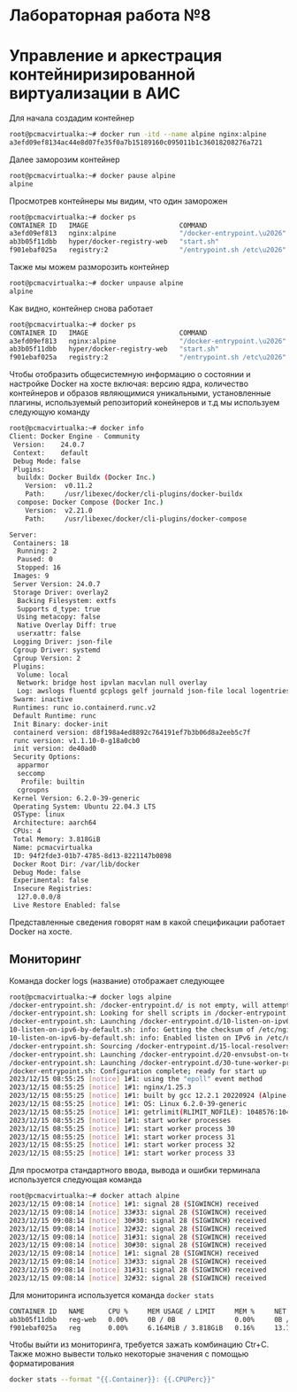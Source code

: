 # Лабораторная работа №8
# Управление и аркестрация контейниризированной виртуализации в АИС

Для начала создадим контейнер
```sh
root@pcmacvirtualka:~# docker run -itd --name alpine nginx:alpine 
a3efd09ef8134ac44e8d07fe35f0a7b15189160c095011b1c36018208276a721
```
Далее заморозим контейнер
```sh
root@pcmacvirtualka:~# docker pause alpine
alpine
```
Просмотрев контейнеры мы видим, что один заморожен
```sh
root@pcmacvirtualka:~# docker ps
CONTAINER ID   IMAGE                       COMMAND                       CREATED          STATUS                          PORTS                                       NAMES
a3efd09ef813   nginx:alpine                "/docker-entrypoint.\u2026"   11 seconds ago   Up 10 seconds (Paused)          80/tcp                                      alpine
ab3b05f11dbb   hyper/docker-registry-web   "start.sh"                    6 days ago       Restarting (1) 36 seconds ago                                               reg-web
f901ebaf025a   registry:2                  "/entrypoint.sh /etc\u2026"   6 days ago       Up 6 minutes                    0.0.0.0:5000->5000/tcp, :::5000->5000/tcp   reg
```

Также мы можем разморозить контейнер
```sh
root@pcmacvirtualka:~# docker unpause alpine 
alpine
```

Как видно, контейнер снова работает
```sh
root@pcmacvirtualka:~# docker ps
CONTAINER ID   IMAGE                       COMMAND                       CREATED         STATUS                          PORTS                                       NAMES
a3efd09ef813   nginx:alpine                "/docker-entrypoint.\u2026"   4 minutes ago   Up 4 minutes                    80/tcp                                      alpine
ab3b05f11dbb   hyper/docker-registry-web   "start.sh"                    6 days ago      Restarting (1) 49 seconds ago                                               reg-web
f901ebaf025a   registry:2                  "/entrypoint.sh /etc\u2026"   6 days ago      Up 10 minutes                   0.0.0.0:5000->5000/tcp, :::5000->5000/tcp   reg
```

Чтобы отобразить общесистемную информацию о состоянии и настройке Docker на хосте включая: версию ядра, количество контейнеров и образов являющимися уникальными, установленные плагины, используемый репозиторий конейнеров и т.д мы используем следующую команду
```sh
root@pcmacvirtualka:~# docker info
Client: Docker Engine - Community
 Version:    24.0.7
 Context:    default
 Debug Mode: false
 Plugins:
  buildx: Docker Buildx (Docker Inc.)
    Version:  v0.11.2
    Path:     /usr/libexec/docker/cli-plugins/docker-buildx
  compose: Docker Compose (Docker Inc.)
    Version:  v2.21.0
    Path:     /usr/libexec/docker/cli-plugins/docker-compose

Server:
 Containers: 18
  Running: 2
  Paused: 0
  Stopped: 16
 Images: 9
 Server Version: 24.0.7
 Storage Driver: overlay2
  Backing Filesystem: extfs
  Supports d_type: true
  Using metacopy: false
  Native Overlay Diff: true
  userxattr: false
 Logging Driver: json-file
 Cgroup Driver: systemd
 Cgroup Version: 2
 Plugins:
  Volume: local
  Network: bridge host ipvlan macvlan null overlay
  Log: awslogs fluentd gcplogs gelf journald json-file local logentries splunk syslog
 Swarm: inactive
 Runtimes: runc io.containerd.runc.v2
 Default Runtime: runc
 Init Binary: docker-init
 containerd version: d8f198a4ed8892c764191ef7b3b06d8a2eeb5c7f
 runc version: v1.1.10-0-g18a0cb0
 init version: de40ad0
 Security Options:
  apparmor
  seccomp
   Profile: builtin
  cgroupns
 Kernel Version: 6.2.0-39-generic
 Operating System: Ubuntu 22.04.3 LTS
 OSType: linux
 Architecture: aarch64
 CPUs: 4
 Total Memory: 3.818GiB
 Name: pcmacvirtualka
 ID: 94f2fde3-01b7-4785-8d13-8221147b0898
 Docker Root Dir: /var/lib/docker
 Debug Mode: false
 Experimental: false
 Insecure Registries:
  127.0.0.0/8
 Live Restore Enabled: false
```
Представленные сведения говорят нам в какой спецификации работает Docker на хосте. 

## Мониторинг
Команда docker logs (название) отображает следующее
```sh
root@pcmacvirtualka:~# docker logs alpine
/docker-entrypoint.sh: /docker-entrypoint.d/ is not empty, will attempt to perform configuration
/docker-entrypoint.sh: Looking for shell scripts in /docker-entrypoint.d/
/docker-entrypoint.sh: Launching /docker-entrypoint.d/10-listen-on-ipv6-by-default.sh
10-listen-on-ipv6-by-default.sh: info: Getting the checksum of /etc/nginx/conf.d/default.conf
10-listen-on-ipv6-by-default.sh: info: Enabled listen on IPv6 in /etc/nginx/conf.d/default.conf
/docker-entrypoint.sh: Sourcing /docker-entrypoint.d/15-local-resolvers.envsh
/docker-entrypoint.sh: Launching /docker-entrypoint.d/20-envsubst-on-templates.sh
/docker-entrypoint.sh: Launching /docker-entrypoint.d/30-tune-worker-processes.sh
/docker-entrypoint.sh: Configuration complete; ready for start up
2023/12/15 08:55:25 [notice] 1#1: using the "epoll" event method
2023/12/15 08:55:25 [notice] 1#1: nginx/1.25.3
2023/12/15 08:55:25 [notice] 1#1: built by gcc 12.2.1 20220924 (Alpine 12.2.1_git20220924-r10) 
2023/12/15 08:55:25 [notice] 1#1: OS: Linux 6.2.0-39-generic
2023/12/15 08:55:25 [notice] 1#1: getrlimit(RLIMIT_NOFILE): 1048576:1048576
2023/12/15 08:55:25 [notice] 1#1: start worker processes
2023/12/15 08:55:25 [notice] 1#1: start worker process 30
2023/12/15 08:55:25 [notice] 1#1: start worker process 31
2023/12/15 08:55:25 [notice] 1#1: start worker process 32
2023/12/15 08:55:25 [notice] 1#1: start worker process 33
```
Для просмотра стандартного ввода, вывода и ошибки терминала используется следующая команда
```sh
root@pcmacvirtualka:~# docker attach alpine 
2023/12/15 09:08:14 [notice] 1#1: signal 28 (SIGWINCH) received
2023/12/15 09:08:14 [notice] 33#33: signal 28 (SIGWINCH) received
2023/12/15 09:08:14 [notice] 30#30: signal 28 (SIGWINCH) received
2023/12/15 09:08:14 [notice] 32#32: signal 28 (SIGWINCH) received
2023/12/15 09:08:14 [notice] 31#31: signal 28 (SIGWINCH) received
2023/12/15 09:08:14 [notice] 30#30: signal 28 (SIGWINCH) received
2023/12/15 09:08:14 [notice] 1#1: signal 28 (SIGWINCH) received
2023/12/15 09:08:14 [notice] 33#33: signal 28 (SIGWINCH) received
2023/12/15 09:08:14 [notice] 31#31: signal 28 (SIGWINCH) received
2023/12/15 09:08:14 [notice] 32#32: signal 28 (SIGWINCH) received
```
Для мониторинга используется команда `docker stats`
```sh
CONTAINER ID   NAME      CPU %     MEM USAGE / LIMIT     MEM %     NET I/O       BLOCK I/O     PIDS
ab3b05f11dbb   reg-web   0.00%     0B / 0B               0.00%     0B / 0B       0B / 0B       0
f901ebaf025a   reg       0.00%     6.164MiB / 3.818GiB   0.16%     13.7kB / 0B   16.2MB / 0B   6
```
Чтобы выйти из мониторинга, требуется зажать комбинацию Ctr+C.
Также можно вывести только некоторые значения с помощью форматирования
```sh
docker stats --format "{{.Container}}: {{.CPUPerc}}"
```




